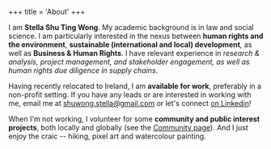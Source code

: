+++
title = 'About'
+++

I am **Stella Shu Ting Wong**. My academic background is in law and social science. I am particularly interested in the nexus between **human rights and the environment**, **sustainable (international and local) development**, as well as **Business & Human Rights**. I have relevant experience in *research & analysis, project management, and stakeholder engagement, as well as human rights due diligence in supply chains*.

Having recently relocated to Ireland, I am **available for work**, preferably in a non-profit setting. If you have any leads or are interested in working with me, email me at shuwong.stella@gmail.com or let's connect [on Linkedin](https://www.linkedin.com/in/stella-shu-t-wong/)!

When I'm not working, I volunteer for some **community and public interest projects**, both locally and globally (see the [Community page](/Community/)). And I just enjoy the craic -- hiking, pixel art and watercolour painting.